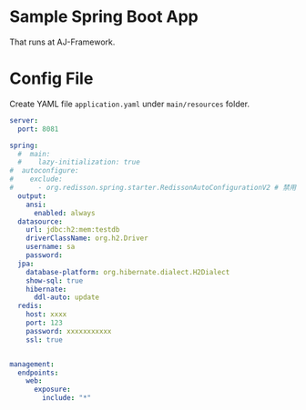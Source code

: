 # Sample Spring Boot App
That runs at AJ-Framework.


# Config File
Create YAML file `application.yaml` under `main/resources` folder.

```yml
server:
  port: 8081

spring:
  #  main:
  #    lazy-initialization: true
#  autoconfigure:
#    exclude:
#      - org.redisson.spring.starter.RedissonAutoConfigurationV2 # 禁用 Redis
  output:
    ansi:
      enabled: always
  datasource:
    url: jdbc:h2:mem:testdb
    driverClassName: org.h2.Driver
    username: sa
    password:
  jpa:
    database-platform: org.hibernate.dialect.H2Dialect
    show-sql: true
    hibernate:
      ddl-auto: update
  redis:
    host: xxxx
    port: 123
    password: xxxxxxxxxxx
    ssl: true


management:
  endpoints:
    web:
      exposure:
        include: "*"
```